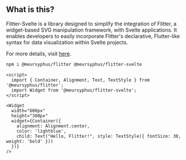 ## What is this?

Flitter-Svelte is a library designed to simplify the integration of Flitter, a widget-based SVG manipulation framework, with Svelte applications. It enables developers to easily incorporate Flitter's declarative, Flutter-like syntax for data visualization within Svelte projects.

For more details, visit [here](https://flitter.pages.dev).

```bash
npm i @meursyphus/flitter @meursyphus/flitter-svelte
```

```svelte
<script>
  import { Container, Alignment, Text, TextStyle } from '@meursyphus/flitter';
  import Widget from '@meursyphus/flitter-svelte';
</script>

<Widget
  width="600px"
  height="300px"
  widget={Container({
    alignment: Alignment.center,
    color: 'lightblue',
    child: Text("Hello, Flitter!", style: TextStyle({ fontSize: 30, weight: 'bold' }))
  })}
/>
```